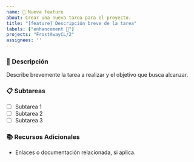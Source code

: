 ```yaml
---
name: 📝 Nueva feature
about: Crear una nueva tarea para el proyecto.
title: "[feature] Descripción breve de la tarea"
labels: ["enhancement 🚀"]
projects: "FrostAwayCL/2"
assignees: ''
---
```


### 📝 Descripción

Describe brevemente la tarea a realizar y el objetivo que busca alcanzar.

### 📋 Subtareas

- [ ] Subtarea 1
- [ ] Subtarea 2
- [ ] Subtarea 3

### 📚 Recursos Adicionales

- Enlaces o documentación relacionada, si aplica.
